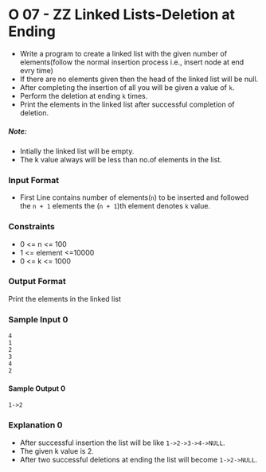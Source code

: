 # O 07 - ZZ Linked Lists-Deletion at Ending

-   Write a program to create a linked list with the given
    number of elements(follow the normal insertion process
    i.e., insert node at end evry time)
-   If there are no elements given then the head of the
    linked list will be null.
-   After completing the insertion of all you will be given
    a value of `k`.
-   Perform the deletion at ending `k` times.
-   Print the elements in the linked list after successful
    completion of deletion.

##### Note:

-   Intially the linked list will be empty.
-   The k value always will be less than no.of elements in the list.

### Input Format

-   First Line contains number of elements(`n`) to be inserted and
    followed the `n + 1` elements the (`n + 1`)th element denotes `k` value.

### Constraints

-   0 <= n <= 100
-   1 <= element <=10000
-   0 <= k <= 1000

### Output Format

Print the elements in the linked list

### Sample Input 0

```
4
1
2
3
4
2
```

#### Sample Output 0

```
1->2
```

### Explanation 0

-   After successful insertion the list will be like `1->2->3->4->NULL`.
-   The given k value is 2.
-   After two successful deletions at ending the list will become
    `1->2->NULL`.
